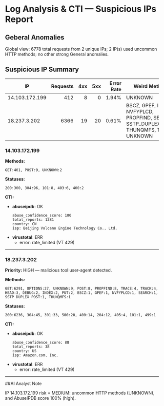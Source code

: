 # Log Analysis & CTI — Suspicious IPs Report

## Geberal Anomalies

Global view: 6778 total requests from 2 unique IPs; 2 IP(s) used uncommon HTTP methods; no other strong General anomalies.

## Suspicious IP Summary

| IP | Requests | 4xx | 5xx | Error Rate | Weird Methods | Tool UAs | Priority |
|---|---:|---:|---:|---:|---|---|---|
| 14.103.172.199 | 412 | 8 | 0 | 1.94% | UNKNOWN | - | — |
| 18.237.3.202 | 6366 | 19 | 20 | 0.61% | BSCZ, GPEF, INDEX, NVFYPLCD, PROPFIND, SEARCH, SSTP_DUPLEX_POST, THUNQMFS, TRACK, UNKNOWN | dirbuster, nikto, nmap | HIGH |

### 14.103.172.199

**Methods:**
```
GET:401, POST:9, UNKNOWN:2
```
**Statuses:**
```
200:300, 304:96, 101:8, 403:6, 400:2
```
**CTI:**
- **abuseipdb**: OK
  ```
  abuse_confidence_score: 100
  total_reports: 1381
  country: CN
  isp: Beijing Volcano Engine Technology Co., Ltd.
  ```
- **virustotal**: ERR
  - error: rate_limited (VT 429)

---


### 18.237.3.202

**Priority:** HIGH — malicious tool user-agent detected.

**Methods:**
```
GET:6291, OPTIONS:27, UNKNOWN:9, POST:8, PROPFIND:8, TRACE:4, TRACK:4, HEAD:3, DEBUG:2, INDEX:2, PUT:2, BSCZ:1, GPEF:1, NVFYPLCD:1, SEARCH:1, SSTP_DUPLEX_POST:1, THUNQMFS:1
```
**Statuses:**
```
200:6236, 304:45, 301:33, 500:20, 400:14, 204:12, 405:4, 101:1, 499:1
```
**CTI:**
- **abuseipdb**: OK
  ```
  abuse_confidence_score: 88
  total_reports: 38
  country: US
  isp: Amazon.com, Inc.
  ```
- **virustotal**: ERR
  - error: rate_limited (VT 429)

---

##AI Analyst Note

IP 14.103.172.199 risk = MEDIUM: uncommon HTTP methods (UNKNOWN), and AbuseIPDB score 100% (high).
